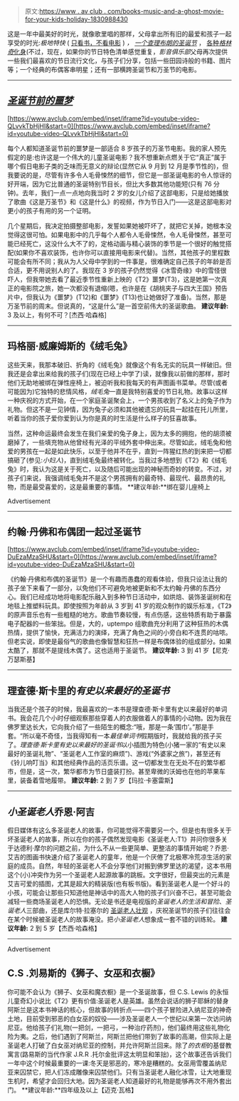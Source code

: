 > 原文:[https://www . av club . com/books-music-and-a-ghost-movie-for-your-kids-holiday-1830988430](https://www.avclub.com/books-music-and-a-spooky-movie-for-your-kids-holiday-1830988430)

这是一年中最美好的时光，就像歌里唱的那样，父母拿出所有旧的最爱和孩子一起享受的时光:*极地特快* ( [只看书，不看电影](https://tv.avclub.com/our-new-parenting-feature-kicks-off-with-a-look-at-the-1798286953#_ga=2.255792394.321249936.1544461732-22505766.1534172410) ) *，* [*一个查理布朗的圣诞节*](https://tv.avclub.com/a-charlie-brown-christmas-1798229036#_ga=2.255792394.321249936.1544461732-22505766.1534172410) ， [各种*格林奇*化身](https://aux.avclub.com/the-grinch-should-have-quit-after-stealing-christmas-th-1798255719#_ga=2.255792394.321249936.1544461732-22505766.1534172410)(不过，现在，如果你的节日特色清单感觉重复，*影音俱乐部*父母再次提供一些我们最喜欢的节日流行文化，与孩子们分享，包括一些田园诗般的书籍、图片等；一个经典的布偶客串明星；还有一部横跨圣诞节和万圣节的电影。

* * *

## [***圣诞节前的噩梦***](https://film.avclub.com/the-nightmare-before-christmas-1798222221#_ga=2.195968174.321249936.1544461732-22505766.1534172410)

 [https://www.avclub.com/embed/inset/iframe?id=youtube-video-QLvvkTbHjHI&start=0](https://www.avclub.com/embed/inset/iframe?id=youtube-video-QLvvkTbHjHI&start=0) 

每个人都知道圣诞节前的噩梦是一部适合 8 岁孩子的万圣节电影。我的家人预先假定的是:也许这是一个伟大的儿童圣诞电影？我不想重新点燃关于它“真正”属于哪个假日电影子类的乏味而无意义的辩论(显然它从 9 月到 12 月是季节性的)，但我要说的是，尽管有许多令人毛骨悚然的细节，但它是一部圣诞电影的令人惊讶的好开端，因为它比普通的圣诞特别节目长，但比大多数其他功能短(只有 76 分钟)。去年，我们一点一点地向我当时 2 岁的女儿介绍了这部电影，只是给她播放了歌曲《这是万圣节》和《这是什么》的视频，作为节日入门——这是这部电影对更小的孩子有用的另一个证明。

几个星期后，我决定拍摄整部电影，发誓如果她被吓坏了，就把它关掉，她根本没觉得这很可怕。如果电影中的几乎每个人都令人毛骨悚然，令人毛骨悚然，甚至可能已经死亡，这没什么大不了的，定格动画与精心装饰的季节是一个很好的触觉搭配(如果你不喜欢装饰，也许你可以直接用电影来代替)。当然，其他孩子的里程数可能会有所不同；我从为人父母中学到的一件事是，很难确定自己孩子的年龄是否合适，更不用说别人的了。我现在 3 岁的孩子仍然觉得《冰雪奇缘》中的雪怪很吓人，但我带她去看了最近季节性重新上映的《T2》噩梦(T3)，这是她第一次真正的电影院之旅，她一次都没有退缩(嗯，也许是在《胡桃夹子与四大王国》预告片中，但我认为《噩梦》(T12)和《噩梦》(T13)也让她做好了准备)。当然，那是万圣节前的周末。但说真的，“这是什么”是一首空前伟大的圣诞歌曲。
**建议年龄:** 3 及以上，有何不可？[杰西·哈森格]

* * *

## 玛格丽·威廉姆斯的《绒毛兔》

这些天来，我那本破旧、折角的《绒毛兔》就像这个有名无实的玩具一样破旧。但我还是会拿出来给我的孩子们(现在已经上中学了)读，就像我以前做的那样，那时他们无助地被绑在弹性座椅上，被迫听我和我每天的有声图画书菜单。尽管(或者可能因为)它独特的悲情风格，*绒毛兔*一直是我特别喜爱的节日礼物。故事以这样一种庆祝的方式开始，在一个家庭圣诞聚会上，一个男孩收到了名义上的兔子作为礼物。但这不是一见钟情，因为兔子必须和其他被遗忘的玩具一起挂在托儿所里，听着当你的孩子爱你爱到认为你是真的时生活是什么样子的狂喜故事。

当然，这种命运最终会发生在我们亲爱的兔子身上，因为太多的拥抱，他的胡须被磨掉了，一些填充物从他曾经有光泽的平绒外套中伸出来。尽管如此，绒毛兔和他爱的男孩在一起是如此快乐，以至于他并不在乎，直到一阵猩红热的到来把一切都搞砸了(参见:*小妇人*)，直到绒毛兔最终被转化。当我过多地想到《T2》和《绒毛兔》时，我认为这是关于死亡，以及随后可能出现的神秘而奇妙的转变。不过，对孩子们来说，我强调绒毛兔并不是这个男孩拥有的最奇特、最现代、最昂贵的礼物，而是最受喜爱的，这是最重要的事情。
**建议年龄:**绑在婴儿座椅上

<label class="bxm4mm-13 juykRM">Advertisement</label>

* * *

## 约翰·丹佛和布偶团一起过圣诞节

 [https://www.avclub.com/embed/inset/iframe?id=youtube-video-DuEzaMzaSHU&start=0](https://www.avclub.com/embed/inset/iframe?id=youtube-video-DuEzaMzaSHU&start=0) 

《约翰·丹佛和布偶的圣诞节》是一个有趣而愚蠢的观看体验，但我只设法让我的孩子坐下来看了一部分，以免他们不可避免地被更新和不太约翰·丹佛的东西分心。我们已经成功地将电影配乐融入到多种节日活动中，如烘焙、装饰圣诞树和在地毯上推塑料玩具。即使按照为年龄从 3 岁到 41 岁的观众制作的娱乐标准，《T2》的原声音乐也有一些粗糙的地方。歌曲节奏较慢，有点伤感，这些特质有助于暴露电子配器的一些笨拙。但是，大的，uptempo 组歌曲充分利用了这种狂热的木偶热情，提供了愉快，充满活力的演绎，充满了角色之间的小旁白和不连贯的咕哝。但老实说，即使是最俗气的歌曲也像智慧和狂热一样是布偶体验的组成部分。如果太酷了，那就不是提线木偶了。这也适用于圣诞节。
**建议年龄:** 3 到 41 岁【尼克·万瑟斯基】

* * *

## 理查德·斯卡里的*有史以来最好的圣诞书*

当我还是个孩子的时候，我最喜欢的一本书是理查德·斯卡里有史以来最好的单词书。我会花几个小时仔细观察那些穿着人的衣服做着人的事情的小动物。因为我在佛罗里达长大，它向我介绍了一些陌生的概念:“哦，那是一条‘围巾’。”那是手套。“所以毫不奇怪，当我得知有一本*最佳单词书*假期版时，我就给我的孩子买了。*理查德·斯卡里有史以来最好的圣诞书*以小插图为特色(小猪一家的“有史以来最好的圣诞礼物”、“圣诞老人工作室的麻烦”)、游戏(“外婆家之旅”)，甚至还有《铃儿响叮当》和其他经典作品的活页乐谱。这一切都发生在无处不在的繁华都市，但是，这一次，繁华都市为节日盛装打扮。甚至卑微的沃姆也在他的苹果车里，装备着雪地履带。
**建议年龄:** 2 到 7 岁【玛拉·卡塞雷斯】

* * *

## ***小圣诞老人*乔恩·阿吉**

假日媒体有这么多圣诞老人的故事，你可能觉得不需要另一个。但是也有很多关于坏圣诞老人的故事，所以在你的孩子偶然发现电影《圣诞老人:T1》并问你很多关于达德利·摩尔的问题之前，为什么不从一些更简单、更整洁的事情开始呢？乔恩·艾吉的图画书快速介绍了圣诞老人的童年，他是一个厌倦了北极寒冷荒凉生活的家庭的成员。自然，年轻的圣诞老人不会分享他们对搬到佛罗里达的渴望，这本书用这个(小)冲突作为另一个圣诞老人起源故事的跳板。文字很好，但最突出的元素是艾吉可爱的插图，尤其是超大的精装版(也有板书版)。看到圣诞老人是一个好斗的小孩，可能会让那些只知道他是神话中的高大人物的孩子们兴奋不已，甚至可能会减轻一些商场圣诞老人的恐惧。无论是书还是电视版的*圣诞老人的生活和冒险*、*圣诞老人*三部曲，还是库尔特·拉塞尔的 [圣诞老人壮观](https://www.avclub.com/kurt-russell-gives-his-all-as-dilf-santa-in-the-christm-1830491516#_ga=2.189815977.321249936.1544461732-22505766.1534172410) ，庆祝圣诞节的孩子们往往会在某个时候被圣诞老人的故事淹没。把*小圣诞老人*想象成一套不错的训练轮。
**建议年龄:** 2 到 5 岁【杰西·哈森格】

* * *

<label class="bxm4mm-13 juykRM">Advertisement</label>

## C.S .刘易斯的《狮子、女巫和衣橱》

你可能不会认为《狮子、女巫和魔衣橱》是一个圣诞故事，但 C.S. Lewis 的永恒儿童奇幻小说比《T2》更有价值:圣诞老人是英雄。虽然会说话的狮子耶稣的替身阿斯兰是这本书神话的核心，但故事的转折点——四个孩子冒险进入纳尼亚的神奇土地，目前受到邪恶的白女巫的奴役——涉及圣诞老人一个世纪以来第一次访问纳尼亚。他给孩子们礼物(一把剑，一把弓，一种治疗药剂)，他们最终用这些礼物化险为夷。之后，他们遇到了阿斯兰，阿斯兰把他们带到了故事的高潮，但实际上是圣诞老人打破了白女巫对纳尼亚的控制，并允许阿斯兰回来。除了*的衣柜*的基督教寓言(路易斯的当代作家 J.R.R .托尔金批评这太明显和笨拙)，这个故事还告诉我们一年中这个时候最重要的一课:冬天是邪恶的，寒冷是糟糕的。女巫用雪覆盖纳尼亚来囚禁它，把人们冻成雕像来囚禁他们。只有当圣诞老人融化冰雪，让大地重现生机时，希望才会回归大地。因为圣诞老人知道最好的礼物是能够再次不用外套出门。
**建议年龄:**四年级及以上【迈克·瓦格】